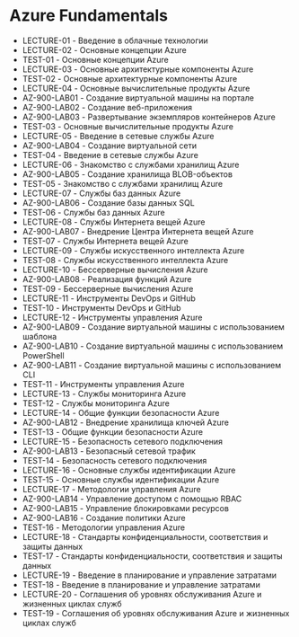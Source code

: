# Azure Fundamentals

- LECTURE-01 - Введение в облачные технологии
- LECTURE-02 - Основные концепции Azure
- TEST-01 - Основные концепции Azure
- LECTURE-03 - Основные архитектурные компоненты Azure
- TEST-02 - Основные архитектурные компоненты Azure
- LECTURE-04 - Основные вычислительные продукты Azure
- AZ-900-LAB01 - Создание виртуальной машины на портале
- AZ-900-LAB02 - Создание веб-приложения
- AZ-900-LAB03 - Развертывание экземпляров контейнеров Azure
- TEST-03 - Основные вычислительные продукты Azure
- LECTURE-05 - Введение в сетевые службы Azure
- AZ-900-LAB04 - Создание виртуальной сети
- TEST-04 - Введение в сетевые службы Azure
- LECTURE-06 - Знакомство с службами хранилищ Azure
- AZ-900-LAB05 - Создание хранилища BLOB-объектов
- TEST-05 - Знакомство с службами хранилищ Azure
- LECTURE-07 - Службы баз данных Azure
- AZ-900-LAB06 - Создание базы данных SQL
- TEST-06 - Службы баз данных Azure
- LECTURE-08 - Службы Интернета вещей Azure
- AZ-900-LAB07 - Внедрение Центра Интернета вещей Azure
- TEST-07 - Службы Интернета вещей Azure
- LECTURE-09 - Службы искусственного интеллекта Azure
- TEST-08 - Службы искусственного интеллекта Azure
- LECTURE-10 - Бессерверные вычисления Azure
- AZ-900-LAB08 - Реализация функций Azure
- TEST-09 - Бессерверные вычисления Azure
- LECTURE-11 - Инструменты DevOps и GitHub
- TEST-10 - Инструменты DevOps и GitHub
- LECTURE-12 - Инструменты управления Azure
- AZ-900-LAB09 - Создание виртуальной машины с использованием шаблона
- AZ-900-LAB10 - Создание виртуальной машины с использованием PowerShell
- AZ-900-LAB11 - Создание виртуальной машины с использованием CLI
- TEST-11 - Инструменты управления Azure
- LECTURE-13 - Службы мониторинга Azure
- TEST-12 - Службы мониторинга Azure
- LECTURE-14 - Общие функции безопасности Azure
- AZ-900-LAB12 - Внедрение хранилища ключей Azure
- TEST-13 - Общие функции безопасности Azure
- LECTURE-15 - Безопасность сетевого подключения
- AZ-900-LAB13 - Безопасный сетевой трафик
- TEST-14 - Безопасность сетевого подключения
- LECTURE-16 - Основные службы идентификации Azure
- TEST-15 - Основные службы идентификации Azure
- LECTURE-17 - Методологии управления Azure
- AZ-900-LAB14 - Управление доступом с помощью RBAC
- AZ-900-LAB15 - Управление блокировками ресурсов
- AZ-900-LAB16 - Создание политики Azure
- TEST-16 - Методологии управления Azure
- LECTURE-18 - Стандарты конфиденциальности, соответствия и защиты данных
- TEST-17 - Стандарты конфиденциальности, соответствия и защиты данных
- LECTURE-19 - Введение в планирование и управление затратами
- TEST-18 - Введение в планирование и управление затратами
- LECTURE-20 - Соглашения об уровнях обслуживания Azure и жизненных циклах служб
- TEST-19 - Соглашения об уровнях обслуживания Azure и жизненных циклах служб